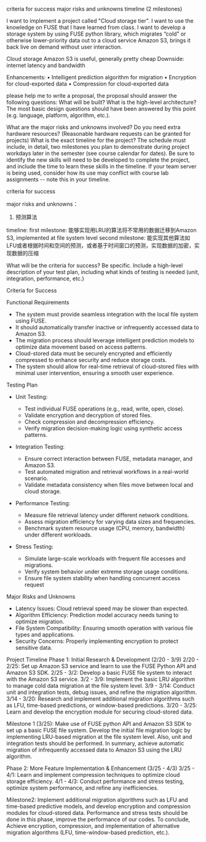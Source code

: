 criteria for success
major risks and unknowns
timeline (2 milestones)




I want to implement a project called "Cloud storage tier". I want to use the knowledge on FUSE that I have learned from class.
I want to develop a storage system by using FUSE python library, which migrates “cold” or otherwise lower-priority data out to a cloud service Amazon S3, brings it back live on demand without user interaction.


Cloud storage Amazon S3 is useful, generally pretty cheap 
Downside: internet latency and bandwidth

Enhancements:
• Intelligent prediction algorithm for migration
• Encryption for cloud-exported data
• Compression for cloud-exported data 

please help me to write a proposal, the proposal should answer the following questions:
What will be built? What is the high-level architecture? The most basic design questions should have been answered by this point (e.g. language, platform, algorithm, etc.).





What are the major risks and unknowns involved?
Do you need extra hardware resources? (Reasonable hardware requests can be granted for projects)
What is the exact timeline for the project?
The schedule must include, in detail, two milestones you plan to demonstrate during project workdays later in the semester (see course calendar for dates).
Be sure to identify the new skills will need to be developed to complete the project, and include the time to learn these skills in the timeline.
If your team server is being used, consider how its use may conflict with course lab assignments -- note this in your timeline.




criteria for success


major risks and unknowns：
1. 预测算法

timeline:
first milestone: 能够实现用LRU的算法将不常用的数据迁移到Amazon S3, implemented at file system level
second milestone: 能实现其他算法如LFU或者根据时间和空间的预测，或者基于时间窗口的预测，实现数据的加密，实现数据的压缩



What will be the criteria for success? Be specific. Include a high-level description of your test plan, including what kinds of testing is needed (unit, integration, performance, etc.)





Criteria for Success

Functional Requirements
- The system must provide seamless integration with the local file system using FUSE.
- It should automatically transfer inactive or infrequently accessed data to Amazon S3.
- The migration process should leverage intelligent prediction models to optimize data movement based on access patterns.
- Cloud-stored data must be securely encrypted and efficiently compressed to enhance security and reduce storage costs.
- The system should allow for real-time retrieval of cloud-stored files with minimal user intervention, ensuring a smooth user experience.


Testing Plan
- Unit Testing:
	- Test individual FUSE operations (e.g., read, write, open, close).
	- Validate encryption and decryption of stored files.
	- Check compression and decompression efficiency.
	- Verify migration decision-making logic using synthetic access patterns.
- Integration Testing:

	- Ensure correct interaction between FUSE, metadata manager, and Amazon S3.
	- Test automated migration and retrieval workflows in a real-world scenario.
	- Validate metadata consistency when files move between local and cloud storage.
- Performance Testing:
	- Measure file retrieval latency under different network conditions.
	- Assess migration efficiency for varying data sizes and frequencies.
	- Benchmark system resource usage (CPU, memory, bandwidth) under different workloads.
- Stress Testing:
	- Simulate large-scale workloads with frequent file accesses and migrations.
	- Verify system behavior under extreme storage usage conditions.
	- Ensure file system stability when handling concurrent access request

Major Risks and Unknowns
- Latency Issues: Cloud retrieval speed may be slower than expected.
- Algorithm Efficiency: Prediction model accuracy needs tuning to optimize migration.
- File System Compatibility: Ensuring smooth operation with various file types and applications.
- Security Concerns: Properly implementing encryption to protect sensitive data.

Project Timeline
Phase 1: Initial Research & Development (2/20 - 3/9)
2/20 - 2/25: Set up Amazon S3 service and learn to use the FUSE Python API and Amazon S3 SDK.
2/25 - 3/2: Develop a basic FUSE file system to interact with the Amazon S3 service.
3/2 - 3/9: Implement the basic LRU algorithm to manage cold data migration at the file system level.
3/9 - 3/14: Conduct unit and integration tests, debug issues, and refine the migration algorithm.
3/14 - 3/20: Research and implement additional migration algorithms such as LFU, time-based predictions, or window-based predictions.
3/20 - 3/25: Learn and develop the encryption module for securing cloud-stored data.

Milestone 1 (3/25):
Make use of FUSE python API and Amazon S3 SDK to set up a basic FUSE file system. Develop the initial file migration logic by implementing LRU-based migration at the file system level. Also, unit and integration tests should be performed.
In summary, achieve automatic migration of infrequently accessed data to Amazon S3 using the LRU algorithm.


Phase 2: More Feature Implementation & Enhancement (3/25 - 4/3)
3/25 - 4/1: Learn and implement compression techniques to optimize cloud storage efficiency.
4/1 - 4/3: Conduct performance and stress testing, optimize system performance, and refine any inefficiencies.

Milestone2:
Implement additional migration algorithms such as LFU and time-based predictive models, and develop encryption and compression modules for cloud-stored data. Performance and stress tests should be done in this phase, improve the performance of our codes.
To conclude, Achieve encryption, compression, and implementation of alternative migration algorithms (LFU, time-window-based prediction, etc.).

